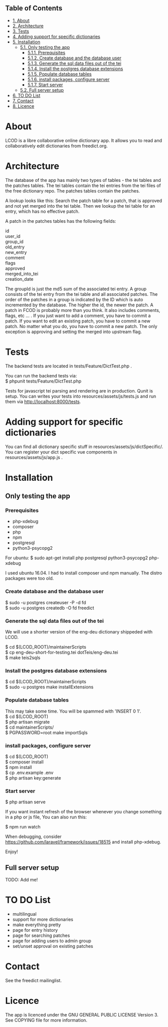 <div id="table-of-contents">

Table of Contents
-----------------

<div id="text-table-of-contents">

-   [1. About](#orgd17d93d)
-   [2. Architecture](#org7e89901)
-   [3. Tests](#org55b54ab)
-   [4. Adding support for specific dictionaries](#org3dea49f)
-   [5. Installation](#org492f51b)
    -   [5.1. Only testing the app](#orge12ca1d)
        -   [5.1.1. Prerequisites](#org5aa37db)
        -   [5.1.2. Create database and the database user](#org0932e4c)
        -   [5.1.3. Generate the sql data files out of the
            tei](#orgffc32c7)
        -   [5.1.4. Install the postgres database
            extensions](#org1950e6c)
        -   [5.1.5. Populate database tables](#org262de5a)
        -   [5.1.6. install packages, configure server](#org7d2faef)
        -   [5.1.7. Start server](#org06046d9)
    -   [5.2. Full server setup](#org29a0216)
-   [6. TO DO List](#orgc5c10de)
-   [7. Contact](#org831882b)
-   [8. Licence](#org4a95f88)

</div>

</div>

<a id="orgd17d93d"></a>

# About

LCOD is a libre collaborative online dictionary app. It allows you to read and
collaboratively edit dictionaries from freedict.org.


<a id="org7e89901"></a>

# Architecture

The database of the app has mainly two types of tables - the tei tables and the
patches tables. The tei tables contain the tei entries from the tei files of the
free dictionary repo. The patches tables contain the patches.

A lookup looks like this: Search the patch table for a patch, that is approved
and not yet merged into the tei table. Then we lookup the tei table for an
entry, which has no effective patch.

A patch in the patches tables has the following fields:

id                 
user\_id            
group\_id           
old\_entry          
new\_entry          
comment            
flags              
approved           
merged\_into\_tei    
creation\_date      

The groupId is just the md5 sum of the associated tei entry. A group consists of
the tei entry from the tei table and all associated patches. The order of the
patches in a group is indicated by the ID which is auto incremented by the
database. The higher the id, the newer the patch. A patch in FCOD is probably
more than you think. It also includes comments, flags, etc &#x2026; . If you just
want to add a comment, you have to commit a patch. If you want to edit an
existing patch, you have to commit a new patch. No matter what you do, you have
to commit a new patch. The only exception is approving and setting the merged
into upstream flag.


<a id="org55b54ab"></a>

# Tests

The backend tests are located in tests/Feature/DictTest.php . 

You can run the backend tests via:   
$ phpunit tests/Feature/DictTest.php

Tests for javascript tei parsing and rendering are in production. Qunit is
setup. You can writes your tests into resources/assets/js/tests.js and run them
via <http://localhost:8000/tests>.


<a id="org3dea49f"></a>

# Adding support for specific dictionaries

You can find all dictionary specific stuff in resources/assets/js/dictSpecific/.
You can register your dict specific vue components in resources/assets/js/app.js
.


<a id="org492f51b"></a>

# Installation


<a id="orge12ca1d"></a>

## Only testing the app


<a id="org5aa37db"></a>

### Prerequisites

-   php-xdebug
-   composer
-   php
-   npm
-   postgresql
-   python3-psycopg2

For ubuntu: $ sudo apt-get install php postgresql python3-psycopg2 php-xdebug  

I used ubuntu 16.04. I had to install composer und npm manually. The
distro packages were too old.


<a id="org0932e4c"></a>

### Create database and the database user

$ sudo -u postgres createuser -P -d fd  
$ sudo -u postgres createdb -O fd freedict  


<a id="orgffc32c7"></a>

### Generate the sql data files out of the tei

We will use a shorter version of the eng-deu dictionary shippeded with LCOD.

$ cd $(LCOD\_ROOT)/maintainerScripts  
$ cp eng-deu-short-for-testing.tei dotTeis/eng-deu.tei  
$ make teis2sqls  


<a id="org1950e6c"></a>

### Install the postgres database extensions

$ cd $(LCOD\_ROOT)/maintainerScripts  
$ sudo -u postgres make installExtensions  


<a id="org262de5a"></a>

### Populate database tables

This may take some time. You will be spammed with 'INSERT 0 1'.  
$ cd $(LCOD\_ROOT)  
$ php artisan migrate  
$ cd maintainerScripts/  
$ PGPASSWORD=root make importSqls  


<a id="org7d2faef"></a>

### install packages, configure server

$ cd $(LCOD\_ROOT)  
$ composer install  
$ npm install  
$ cp .env.example .env  
$ php artisan key:generate  


<a id="org06046d9"></a>

### Start server

$ php artisan serve

If you want instant refresh of the browser whenever you change something in a
php or js file, You can also run this:

$ npm run watch

When debugging, consider <https://github.com/laravel/framework/issues/18515> and
install php-xdebug.

Enjoy!


<a id="org29a0216"></a>

## Full server setup

TODO: Add me!


<a id="orgc5c10de"></a>

# TO DO List

-   multilingual
-   support for more dictionaries
-   make everything pretty
-   page for entry history
-   page for searching patches
-   page for adding users to admin group
-   set/unset approval on existing patches


<a id="org831882b"></a>

# Contact

See the freedict mailinglist.


<a id="org4a95f88"></a>

# Licence

The app is licenced under the GNU GENERAL PUBLIC LICENSE Version 3. See COPYING file for more information.

